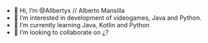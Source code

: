 - 👋 Hi, I’m @Allbertyx // Alberto Mansilla
- 👀 I’m interested in development of videogames, Java and Python.
- 🌱 I’m currently learning Java, Kotlin and Python
- 💞️ I’m looking to collaborate on ¿?

<!---
Allbertyx/Allbertyx is a ✨ special ✨ repository because its `README.md` (this file) appears on your GitHub profile.
You can click the Preview link to take a look at your changes.
--->
